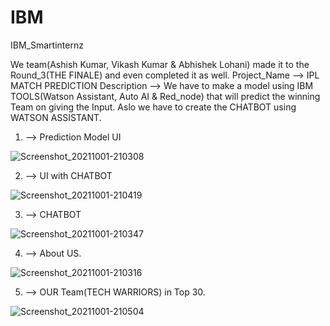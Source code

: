 # IBM
IBM_Smartinternz

We team(Ashish Kumar, Vikash Kumar & Abhishek Lohani) made it to the Round_3(THE FINALE) and even completed it as well.
Project_Name -->  IPL MATCH PREDICTION
Description -->  We have to make a model using IBM TOOLS(Watson Assistant, Auto AI & Red_node) that will predict the winning Team on giving the Input. Aslo we have to create the CHATBOT using WATSON ASSISTANT.

1. --> Prediction Model UI

![Screenshot_20211001-210308](https://user-images.githubusercontent.com/80582252/135650226-bfdbaac2-4de9-42de-8e30-60e3fd6d2116.jpg)

2. --> UI with CHATBOT

![Screenshot_20211001-210419](https://user-images.githubusercontent.com/80582252/135650332-a352ac0c-c566-40cc-ab4f-0f63c204cfa3.jpg)

3. --> CHATBOT

![Screenshot_20211001-210347](https://user-images.githubusercontent.com/80582252/135650429-ea0873f0-560f-4a43-8d47-50a4e3c00231.jpg)

4. --> About US.

![Screenshot_20211001-210316](https://user-images.githubusercontent.com/80582252/135650485-aa7544d1-b272-4b0c-8bb9-27cbefebc60a.jpg)

5. --> OUR Team(TECH WARRIORS) in Top 30.

![Screenshot_20211001-210504](https://user-images.githubusercontent.com/80582252/135650722-f7c5a2e4-0185-448c-8ecd-07234376c790.jpg)
